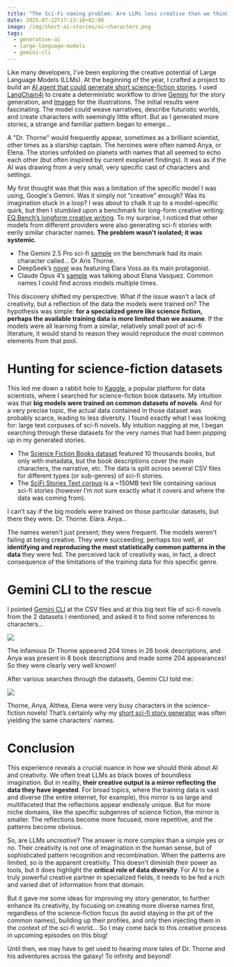 ```yaml
---
title: "The Sci-Fi naming problem: Are LLMs less creative than we think?"
date: 2025-07-22T17:13:10+02:00
image: /img/short-ai-stories/ai-characters.png
tags:
  - generative-ai
  - large-language-models
  - gemini-cli
---
```


Like many developers, I've been exploring the creative potential of Large Language Models (LLMs). At the beginning of the year, I crafted a project to build an [AI agent that could generate short science-fiction stories](https://glaforge.dev/posts/2025/01/27/an-ai-agent-to-generate-short-scifi-stories/). I used [LangChain4j](https://docs.langchain4j.dev/) to create a deterministic workflow to drive [Gemini](https://cloud.google.com/vertex-ai/generative-ai/docs/models/gemini/2-5-pro?utm_campaign=CDR_0x7a40493f_default_b433495891&utm_medium=external&utm_source=blog) for the story generation, and [Imagen](https://cloud.google.com/vertex-ai/generative-ai/docs/models/imagen/4-0-generate-preview-06-06?utm_campaign=CDR_0x7a40493f_default_b433495891&utm_medium=external&utm_source=blog) for the illustrations. The initial results were fascinating. The model could weave narratives, describe futuristic worlds, and create characters with seemingly little effort. But as I generated more stories, a strange and familiar pattern began to emerge…

A "Dr. Thorne" would frequently appear, sometimes as a brilliant scientist, other times as a starship captain. The heroines were often named Anya, or Elena. The stories unfolded on planets with names that all seemed to echo each other (but often inspired by current exoplanet findings). It was as if the AI was drawing from a very small, very specific cast of characters and settings.

My first thought was that this was a limitation of the specific model I was using, Google's Gemini. Was it simply not "creative" enough? Was its imagination stuck in a loop? I was about to chalk it up to a model-specific quirk, but then I stumbled upon a benchmark for long-form creative writing: [EQ Bench’s longform creative writing](https://eqbench.com/creative_writing_longform.html). To my surprise, I noticed that other models from different providers were also generating sci-fi stories with eerily similar character names. **The problem wasn't isolated; it was systemic**.

- The Gemini 2.5 Pro sci-fi [sample](https://eqbench.com/results/creative-writing-longform/gemini-2.5-pro-preview-03-25_longform_report.html) on the benchmark had its main character called… Dr Aris Thorne.
- DeepSeek’s [novel](https://eqbench.com/results/creative-writing-longform/deepseek-ai__DeepSeek-V3-0324_longform_report.html) was featuring Elara Voss as its main protagonist.
- Claude Opus 4’s [sample](https://eqbench.com/results/creative-writing-longform/claude-opus-4_longform_report.html) was talking about Elana Vasquez. Common names I could find across models multiple times.

This discovery shifted my perspective. What if the issue wasn't a lack of creativity, but a reflection of the data the models were trained on? The hypothesis was simple: **for a specialized genre like science fiction, perhaps the available training data is more limited than we assume**. If the models were all learning from a similar, relatively small pool of sci-fi literature, it would stand to reason they would reproduce the most common elements from that pool.

# **Hunting for science-fiction datasets**

This led me down a rabbit hole to [Kaggle](https://www.kaggle.com/), a popular platform for data scientists, where I searched for science-fiction book datasets. My intuition was that **big models were trained on common datasets of novels**. And for a very precise topic, the actual data contained in those dataset was probably scarce, leading to less diversity. I found exactly what I was looking for: large text corpuses of sci-fi novels. My intuition nagging at me, I began searching through these datasets for the very names that had been popping up in my generated stories.

- The [Science Fiction Books dataset](https://www.kaggle.com/datasets/tanguypledel/science-fiction-books-subgenres) featured 10 thousands books, but only with metadata, but the book descriptions cover the main characters, the narrative, etc. The data is split across several CSV files for different types (or sub-genres) of sci-fi stories.
- The [SciFi Stories Text corpus](https://www.kaggle.com/datasets/jannesklaas/scifi-stories-text-corpus) is a \~150MB text file containing various sci-fi stories (however I’m not sure exactly what it covers and where the data was coming from).

I can’t say if the big models were trained on those particular datasets, but there they were. Dr. Thorne. Elara. Anya…

The names weren't just present; they were frequent. The models weren't failing at being creative. They were succeeding, perhaps too well, at **identifying and reproducing the most statistically common patterns in the data** they were fed. The perceived lack of creativity was, in fact, a direct consequence of the limitations of the training data for this specific genre.

# **Gemini CLI to the rescue**

I pointed [Gemini CLI](https://blog.google/technology/developers/introducing-gemini-cli-open-source-ai-agent/?utm_campaign=CDR_0x7a40493f_default_b433495891&utm_medium=external&utm_source=blog) at the CSV files and at this big text file of sci-fi novels from the 2 datasets I mentioned, and asked it to find some references to characters...

![](/img/gemini-cli/ai-story-gemini-cli-1.png)

The infamous Dr Thorne appeared 204 times in 26 book descriptions, and Anya was present in 8 book descriptions and made some 204 appearances\! So they were clearly very well known\!

After various searches through the datasets, Gemini CLI told me:

![](/img/gemini-cli/ai-story-gemini-cli-2.png)

Thorne, Anya, Althea, Elena were very busy characters in the science-fiction novels\! That’s certainly why my [short sci-fi story generator](https://glaforge.dev/posts/2025/01/27/an-ai-agent-to-generate-short-scifi-stories/) was often yielding the same characters' names.

# **Conclusion**

This experience reveals a crucial nuance in how we should think about AI and creativity. We often treat LLMs as black boxes of boundless imagination. But in reality, **their creative output is a mirror reflecting the data they have ingested**. For broad topics, where the training data is vast and diverse (the entire internet, for example), this mirror is so large and multifaceted that the reflections appear endlessly unique. But for more niche domains, like the specific subgenres of science fiction, the mirror is smaller. The reflections become more focused, more repetitive, and the patterns become obvious.

So, are LLMs _uncreative_? The answer is more complex than a simple yes or no. Their creativity is not one of imagination in the human sense, but of sophisticated pattern recognition and recombination. When the patterns are limited, so is the apparent creativity. This doesn't diminish their power as tools, but it does highlight the **critical role of data diversity**. For AI to be a truly powerful creative partner in specialized fields, it needs to be fed a rich and varied diet of information from that domain.

But it gave me some ideas for improving my story generator, to further enhance its creativity, by focusing on creating more diverse names first, regardless of the science-fiction focus (to avoid staying in the pit of the common names), building up their profiles, and only then injecting them in the context of the sci-fi world… So I may come back to this creative process in upcoming episodes on this blog\!

Until then, we may have to get used to hearing more tales of Dr. Thorne and his adventures across the galaxy\! To infinity and beyond\!
